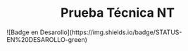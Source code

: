 <h1 align="center"> Prueba Técnica NT </h1>
![Badge en Desarollo](https://img.shields.io/badge/STATUS-EN%20DESAROLLO-green)
